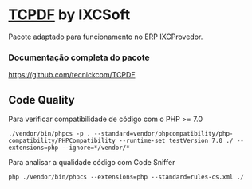 # [TCPDF](https://github.com/tecnickcom/TCPDF) by IXCSoft

Pacote adaptado para funcionamento no ERP IXCProvedor.

### Documentação completa do pacote

https://github.com/tecnickcom/TCPDF

## Code Quality

Para verificar compatibilidade de código com o PHP >= 7.0

`./vendor/bin/phpcs -p . --standard=vendor/phpcompatibility/php-compatibility/PHPCompatibility --runtime-set testVersion 7.0 ./ --extensions=php --ignore=*/vendor/*`

Para analisar a qualidade código com Code Sniffer

`php ./vendor/bin/phpcs --extensions=php --standard=rules-cs.xml ./`